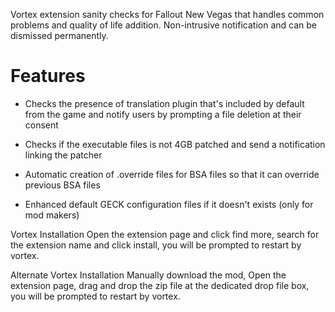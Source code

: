 Vortex extension sanity checks for Fallout New Vegas that handles common problems and quality of life addition.
Non-intrusive notification and can be dismissed permanently.

# Features

* Checks the presence of translation plugin that's included by default from the game and notify users by prompting a file deletion at their consent

* Checks if the executable files is not 4GB patched and send a notification linking the patcher

* Automatic creation of .override files for BSA files so that it can override previous BSA files

* Enhanced default GECK configuration files if it doesn't exists (only for mod makers)


Vortex Installation
Open the extension page and click find more, search for the extension name and click install, you will be prompted to restart by vortex.

Alternate Vortex Installation
Manually download the mod, Open the extension page, drag and drop the zip file at the dedicated drop file box, you will be prompted to restart by vortex.
